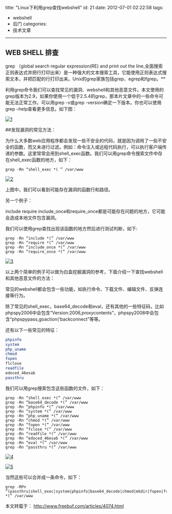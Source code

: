 title: "Linux下利用grep查找webshell"
id: 21
date: 2012-07-01 02:22:58
tags: 
- webshell
- 后门
categories: 
- 技术文章
---

## WEB SHELL 排查
grep （global search regular expression(RE) and print out the line,全面搜索正则表达式并把行打印出来）是一种强大的文本搜索工具，它能使用正则表达式搜索文本，并把匹配的行打印出来。Unix的grep家族包括grep、egrep和fgrep。**

利用grep命令我们可以查找常见的漏洞、webshell和其他恶意文件。本文使用的grep版本为2.9，如果你使用一个低于2.5.4的grep，那本片文章中的一些命令可能无法正常工作。可以用grep -v或grep -version确定一下版本。你也可以使用grep –help查看更多信息。如下图：

[![](http://asset.creturn.com/asset/uploads/2012/07/1.png "1")](http://asset.creturn.com/asset/uploads/2012/07/1.png)
<!--more-->
##发现漏洞的常见方法：

为什么大多数web应用程序都会发现一些不安全的代码，就是因为调用了一些不安全的函数，而又未进行过滤。例如：命令注入或远程代码执行，可以执行客户端传递的参数。这里常常会用到shell_exec函数。我们可以用grep命令搜索文件中存在shell_exec函数的地方，如下：

```shell
grep -Rn “shell_exec *( ” /var/www
```

[![](http://asset.creturn.com/asset/uploads/2012/07/2.png "2")](http://asset.creturn.com/asset/uploads/2012/07/2.png)

上图中，我们可以看到可能存在漏洞的函数行和路径。

另一个例子：

include require include_once和require_once都是可能存在问题的地方，它可能会造成本地文件包含漏洞。

我们可以使用grep查找出现该函数的地方然后进行测试判断，如下:

```shell
grep -Rn “include *(” /var/www
grep -Rn “require *(” /var/www
grep -Rn “include_once *(” /var/www
grep -Rn “require_once *(” /var/www
```

[![](http://asset.creturn.com/asset/uploads/2012/07/3.png "3")](http://asset.creturn.com/asset/uploads/2012/07/3.png)

以上两个简单的例子可以做为白盒挖掘漏洞的参考，下面介绍一下查找webshell和其他恶意文件的方法：

常见的webshell都会包含一些功能，如执行命令、下载文件、编辑文件、反弹连接等行为。

除了常见的shell_exec，base64_decode和eval，还有其他的一些特征码，比如phpspy2006中会包含“Version:2006,proxycontents”，phpspy2008中会包含“phpspypass,goaction(‘backconnect”等等。

还有以下一些常见的特征：

```php
phpinfo
system
php_uname
chmod
fopen
flclose
readfile
edoced_46esab
passthru
```

我们可以用grep搜索包含这些函数的文件，如下：

```shell
grep -Rn “shell_exec *(” /var/www
grep -Rn “base64_decode *(” /var/www
grep -Rn “phpinfo *(” /var/www
grep -Rn “system *(” /var/www
grep -Rn “php_uname *(” /var/www
grep -Rn “chmod *(” /var/www
grep -Rn “fopen *(” /var/www
grep -Rn “fclose *(” /var/www
grep -Rn “readfile *(” /var/www
grep -Rn “edoced_46esab *(” /var/www
grep -Rn “eval *(” /var/www
grep -Rn “passthru *(” /var/www
```

[![](http://asset.creturn.com/asset/uploads/2012/07/4.png "4")](http://asset.creturn.com/asset/uploads/2012/07/4.png)

[![](http://asset.creturn.com/asset/uploads/2012/07/5.png "5")](http://asset.creturn.com/asset/uploads/2012/07/5.png)

当然这些可以合并成一条命令，如下：

```shell
grep -RPn “(passthru|shell_exec|system|phpinfo|base64_decode|chmod|mkdir|fopen|fclose|readfile|php_uname|eval|tcpflood|udpflood|edoced_46esab) *(” /var/www
```

本文转载于： http://www.freebuf.com/articles/4074.html

